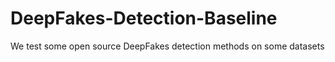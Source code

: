 # DeepFakes-Detection-Baseline
We test some open source DeepFakes detection methods on some datasets
